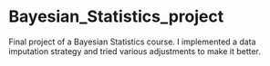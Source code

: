 # Bayesian_Statistics_project
Final project of a Bayesian Statistics course. I implemented a data imputation strategy and tried various adjustments to make it better.
